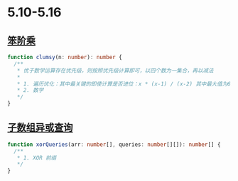 # 5.10-5.16

## [笨阶乘](https://leetcode-cn.com/problems/clumsy-factorial/)

```typescript
function clumsy(n: number): number {
  /**
   * 优于数学运算存在优先级，则按照优先级计算即可，以四个数为一集合，再以减法
   *
   * 1. 遍历优化：其中最关键的即使计算是否进位：x * (x-1) / (x-2) 其中最大值为6，即 x=3、x=4时，其余情况一律等于x+1
   * 2. 数学
   */
}
```

## [子数组异或查询](https://leetcode-cn.com/problems/xor-queries-of-a-subarray/)

```typescript
function xorQueries(arr: number[], queries: number[][]): number[] {
  /**
   * 1. XOR 前缀
   */
}
```
